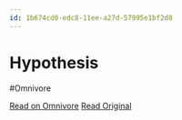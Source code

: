 ```yaml
---
id: 1b674cd0-edc8-11ee-a27d-57995e1bf2d0
---
```


# Hypothesis
#Omnivore

[Read on Omnivore](https://omnivore.app/me/hypothesis-18e8a308879)
[Read Original](https://hypothes.is/a/RvDaoO2_Ee63EZ83DLapuw)

